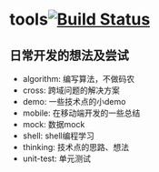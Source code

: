 # tools[![Build Status](https://travis-ci.org/zhenhua-lee/tools.svg?branch=master)](https://travis-ci.org/zhenhua-lee/tools)

## 日常开发的想法及尝试

- algorithm: 编写算法，不做码农
- cross: 跨域问题的解决方案
- demo: 一些技术点的小demo
- mobile: 在移动端开发的一些总结
- mock: 数据mock
- shell: shell编程学习
- thinking: 技术点的思路、想法
- unit-test: 单元测试



